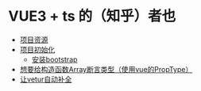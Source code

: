 # VUE3 + ts 的（知乎）者也

<!-- @import "[TOC]" {cmd="toc" depthFrom=3 depthTo=6 orderedList=false} -->

<!-- code_chunk_output -->

- [项目资源](#项目资源)
- [项目初始化](#项目初始化)
  - [安装bootstrap](#安装bootstrap)
- [想要给构造函数Array断言类型（使用vue的PropType）](#想要给构造函数array断言类型使用vue的proptype)
- [让vetur自动补全<template>](#让vetur自动补全template)
  - [parser: "vue-eslint-parser"](#parser-vue-eslint-parser)
- [渐进式设计dropdown](#渐进式设计dropdown)
  - [保证 html 语义化](#保证-html-语义化)
  - [点击外部元素表单关闭](#点击外部元素表单关闭)
  - [抽取逻辑到hooks](#抽取逻辑到hooks)
- [设计validate-input](#设计validate-input)
  - [vue3的v-model是一个breaking change](#vue3的v-model是一个breaking-change)
  - [使用 $attrs 支持默认属性](#使用-attrs-支持默认属性)
- [表单中的父子组件通讯（mitt）](#表单中的父子组件通讯mitt)
  - [不要忘了在onUnmounted时off掉响应](#不要忘了在onunmounted时off掉响应)
  - [把every替换成map防止验证提前退出](#把every替换成map防止验证提前退出)
- [初步使用vue-router](#初步使用vue-router)
  - [SPA（Single Page Application）](#spasingle-page-application)
  - [安装vue-router并且插到项目中](#安装vue-router并且插到项目中)
  - [url结构与为路由添加参数（`<pre>`可以代替`console.log`）](#url结构与为路由添加参数pre可以代替consolelog)
  - [添加路由守卫：使用元信息完成权限管理](#添加路由守卫使用元信息完成权限管理)
- [初步使用vuex](#初步使用vuex)
  - [安装状态管理工具vuex](#安装状态管理工具vuex)
  - [简单的状态管理示例](#简单的状态管理示例)
  - [钩子函数（一般配合计算属性）与小知识（`...`对象展开运算符）](#钩子函数一般配合计算属性与小知识对象展开运算符)
  - [vuex的'计算属性'getter](#vuex的计算属性getter)
- [把项目整理了，很棘手的问题exports is not defined](#把项目整理了很棘手的问题exports-is-not-defined)
- [接入后端](#接入后端)
  - [RESTful API](#restful-api)
  - [使用 swagger 在线文档查看接口详情](#使用-swagger-在线文档查看接口详情)
  - [使用axios拦截器interceptors添加loading效果](#使用axios拦截器interceptors添加loading效果)
- [实现登录](#实现登录)
  - [JWT的运行机制](#jwt的运行机制)
  - [持久化登录状态](#持久化登录状态)
- [store中全局错误机制](#store中全局错误机制)
  - [axios.interceptors和Promise.reject](#axiosinterceptors和promisereject)
  - [把Message组件改进为函数调用形式](#把message组件改进为函数调用形式)
  - [重要：基于流程图来开发路由守卫](#重要基于流程图来开发路由守卫)
- [流程示例：开发一个上传组件](#流程示例开发一个上传组件)
  - [设计流程、思考设计](#设计流程-思考设计)
  - [Scoped Slots：父组件获取子组件slot属性](#scoped-slots父组件获取子组件slot属性)
  - [改进 Uploader 组件：异步传入数据，用 watch 监听 props](#改进-uploader-组件异步传入数据用-watch-监听-props)
  - [改进 ValidateInput 组件：异步传入数据并且双向绑定 v-mode ，用 computed 的 setter](#改进-validateinput-组件异步传入数据并且双向绑定-v-mode-用-computed-的-setter)

<!-- /code_chunk_output -->

### 项目资源
* **项目演示站点：[http://zhihu.vikingship.xyz/](http://zhihu.vikingship.xyz/)**
* 在线后端API 查询和使用站点：[http://api.vikingship.xyz/](http://api.vikingship.xyz/)
* 项目在线文档：[http://docs.vikingship.xyz/](http://docs.vikingship.xyz/)
* 完成的组件库展示：[http://showcase.vikingship.xyz/](http://showcase.vikingship.xyz/)
* 流程图和原型图：[https://whimsical.com/vue3-Djb2TcWsLTPeapFdM3NaX](https://whimsical.com/vue3-Djb2TcWsLTPeapFdM3NaX)
* 购买后直接可以接入使用的真实后端API
* **如果您想学习本课程，请支持正版，谢谢！ [https://coding.imooc.com/class/449.html](https://coding.imooc.com/class/449.html)**

### 项目初始化

版本：
```bash
$node --version
v14.17.0
$vue --version
@vue/cli 4.5.12
```

创建：
```bash
$vue create zheye

? Please pick a preset: Manually select features
? Check the features needed for your project: Choose Vue version, Babel, TS, Linter
? Choose a version of Vue.js that you want to start the project with 3.x (Preview)
? Use class-style component syntax? No
? Use Babel alongside TypeScript (required for modern mode, auto-detected polyfills, transpiling JSX)? No
? Pick a linter / formatter config: Standard
? Pick additional lint features: Lint on save
? Where do you prefer placing config for Babel, ESLint, etc.? In dedicated config files
? Save this as a preset for future projects? No
```

#### 安装bootstrap

```bash
$npm install bootstrap@next --save
```

### 想要给构造函数Array断言类型（使用vue的PropType）

```ts
import { defineComponent, PropType } from 'vue'

export interface ColumnProps {
  id: number;
  title: string;
  avatar: string;
  descrption: string;
}

export default defineComponent({
  name: 'ColumnList',
  props: {
    list: {
      type: Array as ColumnProps[],  // 不行，Array是构造函数
      type: Array as PropType<ColumnProps[]>,  // 这个
      requried: true
    }
  }
})
```

### 让vetur自动补全<template>
在 `settings.json` 中：
```
"vetur.experimental.templateInterpolationService": true
```

#### parser: "vue-eslint-parser"
此外，加入 `parser: "vue-eslint-parser"` 在 `.eslintrc.js` 中。

否者会报一些很低级的语法错误（实际上没有错误）。

### 渐进式设计dropdown

第一个版本的 `dropdown` ：
```html
<template>
<div class="dropdown">
  <a href="#" class="btn btn-outline-light my-2 dropdown-toggle" @click.prevent="toggleOpen">
    {{title}}
  </a>
  <ul class="dropdown-menu" :style="{display: 'block'}" v-if="isOpen">
    <li class="dropdown-item">
      <a href="#">新建文章</a>
    </li>
    <li class="dropdown-item">
      <a href="#">编辑资料</a>
    </li>
  </ul>
</div>
</template>

<script lang="ts">
import { defineComponent, ref } from 'vue'
export default defineComponent({
  name: 'Dropdown',
  props: {
    title: {
      type: String,
      required: true
    }
  },
  setup () {
    const isOpen = ref(false)
    const toggleOpen = () => {
      isOpen.value = !isOpen.value
    }
    return {
      isOpen,
      toggleOpen
    }
  }
})
</script>
```

问题：
- 点击其他区域，菜单栏不自动取消
- 点击文章后，除了跳转，没法添加其他行为

**没有关系，我们先实现基础的，之后再改进。**

#### 保证 html 语义化

方案一：
```html
const dropdownItems = [
  {'text': 'option one'},
  {'text': 'option two'}
]
<dropdown :title="" :items="dropdownItems" />
```

方案二：
```html
<dropdown :title="">
  <dropdown-item>
    option one
  </dropdown-item>
  <dropdown-item>
    option two
  </dropdown-item>
</dropdown>
```

如上，更推荐使用方案二，因为方案二更加语义化。

所以新建组件 `dropdown-item` ：
```html
<template>
  <li
    class="dropdown-option"
    :class="{'is-disabled': disabled}"
  >
    <slot></slot>
  </li>
</template>

<script lang="ts">
import { defineComponent } from 'vue'
export default defineComponent({
  props: {
    disabled: {
      type: Boolean,
      default: false
    }
  }
})
</script>

<style>
.dropdown-option.is-disabled * {
  color: #6c757d;
  pointer-events: none;
  background-color: transparent;
}
</style>
```

第二个版本的 `dropdown` ：
```html
<template>
<div class="dropdown">
  <a href="#" class="btn btn-outline-light my-2 dropdown-toggle" @click.prevent="toggleOpen">
    {{title}}
  </a>
  <ul class="dropdown-menu" :style="{display: 'block'}" v-if="isOpen">
    <slot></slot>
  </ul>
</div>
</template>

<script lang="ts">
import { defineComponent, ref } from 'vue'
export default defineComponent({
  name: 'Dropdown',
  props: {
    title: {
      type: String,
      required: true
    }
  },
  setup () {
    const isOpen = ref(false)
    const toggleOpen = () => {
      isOpen.value = !isOpen.value
    }
    return {
      isOpen,
      toggleOpen
    }
  }
})
</script>
```

#### 点击外部元素表单关闭
要完成的任务：
- 在 `mounted` 时添加 `click` 事件，在 `unmounted` 的时候将事件删除
- 拿到 `Dropdown` 的 DOM 元素从而判断，点击的内容是否被这个元素包含

为什么要删除？
> 老师的回答：同学你好 因为事件监听器在监听的同时，需要在合适的时机删除，要不它会一直存在，影响之后网页的运行。对于一个组件来说，在组件卸载的时候将事件监听删除是常规做法。

在 `const dropdownRef = ref<null | HTMLElement>(null)` 后，在 `setup` 中返回出去，在模板中 `ref="dropdownRef"`，则 vue 自动把 `dropdownRef` 绑定到 DOM 上。

第三个版本的 `dropdown` ：
```html
<template>
<div class="dropdown" ref="dropdownRef">
  <a href="#" class="btn btn-outline-light my-2 dropdown-toggle" @click.prevent="toggleOpen">
    {{title}}
  </a>
  <ul class="dropdown-menu" :style="{display: 'block'}" v-if="isOpen">
    <slot></slot>
  </ul>
</div>
</template>

<script lang="ts">
import { defineComponent, ref, onMounted, onUnmounted } from 'vue'
export default defineComponent({
  name: 'Dropdown',
  props: {
    title: {
      type: String,
      required: true
    }
  },
  setup () {
    const isOpen = ref(false)
    const dropdownRef = ref<null | HTMLElement>(null)
    const toggleOpen = () => {
      isOpen.value = !isOpen.value
    }
    const handler = (e: MouseEvent) => {
      if (dropdownRef.value) {
        if (!dropdownRef.value.contains(e.target as HTMLElement) && isOpen.value) {
          isOpen.value = false
        }
      }
    }
    onMounted(() => {
      document.addEventListener('click', handler)
    })
    onUnmounted(() => {
      document.removeEventListener('click', handler)
    })
    return {
      isOpen,
      toggleOpen,
      dropdownRef
    }
  }
})
</script>
```

如上，我们其实没有用到元素本身的特性。我们可以把逻辑抽取出来。

#### 抽取逻辑到hooks
在 `scr/hook` 中新建 `useClickOutside.ts` ：
```ts
import { ref, onMounted, onUnmounted, Ref } from 'vue'

const useClickOutside = (elementRef: Ref<null | HTMLElement>) => {
  const isClickOutside = ref(false)
  const handler = (e: MouseEvent) => {
    if (elementRef.value) {
      if (elementRef.value?.contains(e.target as HTMLElement)) {
        isClickOutside.value = false
      } else {
        isClickOutside.value = true
      }
    }
  }
  onMounted(() => {
    document.addEventListener('click', handler)
  })
  onUnmounted(() => {
    document.removeEventListener('click', handler)
  })
  return isClickOutside
}

export default useClickOutside
```

于是第四个版本的 `dropdown` ：
```html
<template>
<div class="dropdown" ref="dropdownRef">
  <a href="#" class="btn btn-outline-light my-2 dropdown-toggle" @click.prevent="toggleOpen">
    {{title}}
  </a>
  <ul class="dropdown-menu" :style="{display: 'block'}" v-if="isOpen">
    <slot></slot>
  </ul>
</div>
</template>

<script lang="ts">
import { defineComponent, ref, watch } from 'vue'
import useClickOutside from '../hooks/useClickOutside'
export default defineComponent({
  name: 'Dropdown',
  props: {
    title: {
      type: String,
      required: true
    }
  },
  setup () {
    const isOpen = ref(false)
    const dropdownRef = ref<null | HTMLElement>(null)
    const toggleOpen = () => {
      isOpen.value = !isOpen.value
    }

    const isClickOutside = useClickOutside(dropdownRef)
    watch(isClickOutside, () => {
      if (isOpen.value && isClickOutside.value) {
        isOpen.value = false
      }
    })
    return {
      isOpen,
      toggleOpen,
      dropdownRef
    }
  }
})
</script>
```

### 设计validate-input

```ts
<validate-input :rules="" />

interface RuleProp {
  type: 'required' | 'email' | 'range' | ... ;
  message: string;
}

export type RulesProp = RuleProp[]
```

如上，我们可以设计一个可扩展的、可选类型的验证输入。

#### vue3的v-model是一个breaking change

https://v3.vuejs.org/guide/migration/v-model.html#migration-strategy

#### 使用 $attrs 支持默认属性

参考[./0204Non-Props属性.md](./0204Non-Props属性.md)。

### 表单中的父子组件通讯（mitt）

用`mitt`取代被废弃的`this.$on`。
```bash
npm install --save mitt
```

希望父组件 `ValidateForm` 有 `@click="submitForm"` ，此时希望自动验证子组件 `ValidateForm` 中的规则，对子组件中的数据校验。

逻辑是这样的：
- 父组件中创建监听实例 `export const emitter = mitt()` ，并且在 `onMounted` 时就监听 `form-item-created` 事件，将监听得到的对象传给函数 `callback(监听得到的对象)` 并执行： `emitter.on('form-item-created', callback)`
- `callback` 中，把传进来的对象（或者说验证函数）保存在 `funcArr: ValidateFunc[]` 里面，等待提交表单时逐个验证
- 父组件中，如果点击提交 `@click.prevent="submitForm"` ，在 `submitForm` 中，进行表单验证，就是把 `funcArr` 里面保存的验证函数都运行一遍；此外，还将触发自己的父组件事件 `form-submit` ，并将验证结果传递： `context.emit('form-submit', result)` ，以实现其他逻辑
- 子组件中引入监听实例，并且 `import { emitter } from './ValidateForm.vue'` ，将对象（是一个函数）传递给事件 `form-item-created` ： `emitter.emit('form-item-created', validateInput)`
- 而这个 `validateInput` 实际上并非一个纯逻辑，其带有自己的数据的，注意到函数的定义中有 `props.rules` ，实际上，不同的子组件 `ValidateInput.vue` 带有的 `props.rules` 是不同的，因此 `validateInput` 对于每个组件实例是不同的

ValidateForm.vue
```ts
import { defineComponent, onUnmounted } from 'vue'
import mitt from 'mitt'
type ValidateFunc = () => boolean
export const emitter = mitt()
export default defineComponent({
  emits: ['form-submit'],
  setup (props, context) {
    let funcArr: ValidateFunc[] = []
    const submitForm = () => {
      const result = funcArr.map(func => func()).every(result => result)
      context.emit('form-submit', result)
    }
    const callback = (func?: ValidateFunc) => {
      if (func) {
        funcArr.push(func)
      }
    }
    emitter.on('form-item-created', callback)
    onUnmounted(() => {
      emitter.off('form-item-created', callback)
      funcArr = []
    })
    return {
      submitForm
    }
  }
})
```

ValidateInput.vue
```ts
import { emitter } from './ValidateForm.vue'
...
export default defineComponent({
  props: {
    rules: Array as PropType<RulesProp> ...
  },
  setup (props, context) {
    ...
    const validateInput = () => {
      if (props.rules) {
        const allPassed = props.rules.every(rule => {
          ...
          return passed
        })
        inputRef.error = !allPassed
      }
    }

    onMounted(() => {
      emitter.emit('form-item-created', validateInput)
    })

    return {
      validateInput,
      ...
    }
  }
})
```

App.vue
```html
<template>
  <validate-form @form-submit="onFormSubmit">
      <validate-input></validate-input>
      <validate-input></validate-input>
  </validate-form>
</template>

<script lang="ts">
...
export default defineComponent({
  name: 'App',
  components: {
    ValidateInput,
    ValidateForm
  },
  setup () {
    ...

    const onFormSubmit = () => {
      console.log(emailVal.value)
      console.log(passwordVal.value)
    }

    return {
      onFormSubmit,
      ...
    }
  }
})
</script>
```

#### 不要忘了在onUnmounted时off掉响应

别忘了，我们要在 `onUnmounted()` 阶段清理掉响应。

```ts
setup(props, context) {
  emitter.on('form-item-created', callback)
  onUnmounted(() => {
    emitter.off('form-item-created', callback)
  })
}
```

#### 把every替换成map防止验证提前退出

```ts
const result = funcArr.every(func => func())
// 如果有一个 func() 返回 false ，之后的逻辑就不执行
// 因此改为 map ，因为这样才与产品需求相符合
const result = funcArr.map(func => func()).every(result => result)
```
### 初步使用vue-router

#### SPA（Single Page Application）

[百度百科：SPA （单页富应用程序）](https://baike.baidu.com/item/SPA/17536313?fr=aladdin)

详细内容可以参考[MDN的History API](https://developer.mozilla.org/zh-CN/docs/Web/API/History_API)

```js
const handleChange = (url, content) => {
  // go to url
  window.history.pushState(null, "hello, there", url);

  // new data
  document.getElementById("app").innerHTML = `
    <h1>${content}</h1>
  `;
};

document.getElementById("change").addEventListener("click", (e) => {
  e.preventDefault();
  handleChange("create.html", "create");
});
```

如上，我们通过 `window.history` 相关接口，实现了单页面应用。不重现跳转到其他页面，而是动态变换 URL 和 一些内容。

实现上述 SPA 的工具，就是 `router` 。

#### 安装vue-router并且插到项目中

```bash
npm install vue-router --save
```

注意这里我们使用 4.0.0 以上的版本。

在 `main.ts` 中：
```ts
import router from './router'

const app = createApp(App)
app.use(router)
app.mount('#app')
```

在 `router.ts` 中：
```ts
import { createRouter, createWebHistory } from 'vue-router'
const routerHistory = createWebHistory()
const router = createRouter({
  history: routerHistory,  // 决定了哪种路由
  routes: [
    {},
  ]
```

路由有两种：
- `url`哈希方式：比如`url#login`唯一的优点就是支持旧版浏览器，适配`h5`以下版本
- `history`方式：这里我们选择这种方式

#### url结构与为路由添加参数（`<pre>`可以代替`console.log`）

在 `node` 官网可以查看 [url结构](https://nodejs.org/api/url.html) ：
```
┌────────────────────────────────────────────────────────────────────────────────────────────────┐
│                                              href                                              │
├──────────┬──┬─────────────────────┬────────────────────────┬───────────────────────────┬───────┤
│ protocol │  │        auth         │          host          │           path            │ hash  │
│          │  │                     ├─────────────────┬──────┼──────────┬────────────────┤       │
│          │  │                     │    hostname     │ port │ pathname │     search     │       │
│          │  │                     │                 │      │          ├─┬──────────────┤       │
│          │  │                     │                 │      │          │ │    query     │       │
"  https:   //    user   :   pass   @ sub.example.com : 8080   /p/a/t/h  ?  query=string   #hash "
│          │  │          │          │    hostname     │ port │          │                │       │
│          │  │          │          ├─────────────────┴──────┤          │                │       │
│ protocol │  │ username │ password │          host          │          │                │       │
├──────────┴──┼──────────┴──────────┼────────────────────────┤          │                │       │
│   origin    │                     │         origin         │ pathname │     search     │ hash  │
├─────────────┴─────────────────────┴────────────────────────┴──────────┴────────────────┴───────┤
│                                              href                                              │
└────────────────────────────────────────────────────────────────────────────────────────────────┘
(All spaces in the "" line should be ignored. They are purely for formatting.)
```

有个小知识点：`<pre>`可以代替`console.log`。打印在页面上。

```ts
import { useRoute, useRouter } from 'vue-router'

// useRoute() 实例保存者路由信息
// 包括跳转到的页面 name ，动态路由的 id 等等
const route = useRoute()

// useRouter
// router.push 和 router-link 的 to 是一个作用
const router = useRouter()
router.push({name: 'colunm', params: {id: 1}})
```

#### 添加路由守卫：使用元信息完成权限管理

```ts
const routerHistory = createWebHistory()
const router = createRouter({
  history: routerHistory,
  routes: [
    {
      path: '/login',
      name: 'login',
      component: Login,
      meta: { redirectAlreadyLogin: true }
    },
    {
      path: '/create',
      name: 'create',
      component: CreatePost,
      meta: { requiredLogin: true }
    }
  ]
})

router.beforeEach((to, from, next) => {
  if (to.meta.requiredLogin && !store.state.user.isLogin) {
    next({ name: 'login' })
  } else if (to.meta.redirectAlreadyLogin && store.state.user.isLogin) {
    next('/')
  } else {
    next()
  }
})
```

### 初步使用vuex

#### 安装状态管理工具vuex

```bash
npm install vuex@next --save
```

注意这里我们使用 4.0.0 以上的版本。

```json
"dependencies": {
  "bootstrap": "^5.0.0-beta3",
  "mitt": "^2.1.0",
  "vue": "^3.0.0",
  "vue-router": "^4.0.0",
  "vuex": "^4.0.2"
}
```

vuex：
- 状态存储是响应式的
- 不能直接改变 store 中的状态，唯一途径就是显示地提交（commit）mutation

Dan Abramov, creator of Redux: Flux 架构就像眼睛：您自会知道什么时候需要它。

#### 简单的状态管理示例

```ts
import { createStore } from 'vuex'

const store = createStore({
  state: {
    count: 0
  },
  mutations: {
    add (state) {
      state.count ++
    }
  }
})
console.log('store', store.state.count)
store.commit('add')
console.log('store', store.state.count)
```

#### 钩子函数（一般配合计算属性）与小知识（`...`对象展开运算符）

因为vuex是响应式的，一般使用计算属性封装一下。

```ts
import { useStore } from 'vuex'

const store = useStore<GlobalDataProps>()
const list = computed(() => store.state.columns)
```

以下妙用了`...`对象展开运算符（解包）：
```ts
const store = createStore<GlobalDataProps>({
  state: {
    user: { isLogin: false }
  },
  mutation: {
    login(state) {
      state.user = { ...state.user, isLogin: true, name: 'viking' }
    }
  }
})
```

#### vuex的'计算属性'getter

在 store.ts 中：
```ts
const store = createStore<GlobalDataProps>({
  getters: {
    biggerColumnsLen(state) {
      return state.columns.filter(c => c.id > 2).length
    },
    getColumnById: (state) => (id: number) => {
      return state.columns.find(c => c.id === id)
    }
    getPostsByCid: (state) => (cid: number) => {
      return state.posts.filter(post => post.columnId === cid)
    }
  }
})
```

使用：
```ts
const biggerColumnLen = computed(() => store.getters.biggerColumnsLen)
const column = computed(() => store.getters.getColumnById(currentId))
const list = computed(() => store.getters.getPostsByCid(currentId))
```

### 把项目整理了，很棘手的问题exports is not defined

可以编译成功，但是浏览器空白，报错：
```
Uncaught ReferenceError: exports is not defined
```

怀疑是 babel 的问题，把 `babel.config.js` 复制到 src 下也不好用。应该是还没安装 babel 。

### 接入后端

过去前后端不分离时，前端的工作大多比较简单，前端被称为“切图仔”或“页面崽”。

而现在，SPA尤其适合前后端分离。

#### RESTful API

```
// endpoints
htts://api.example.com/teams

// verbs
GET /teams: 列出所有球队
POST /teams: 新建一个球队
GET /teams/ID: 获取某个球队的信息
PUT /teams/ID: 更新某个球队的信息（需要提供球队全部信息）
PATCH /teams/ID: 更新某个球队的信息（需要提供球队部分信息）
```

#### 使用 swagger 在线文档查看接口详情

![](./images/20210624endpoints.png)

如上，如果维护文档，则很烦。

因此使用 swagger 的方式。本课程的 swagger 平台在 [http://api.vikingship.xyz/public/swagger/index.html](http://api.vikingship.xyz/public/swagger/index.html) 。

![](./images/20210624swagger.png)

> 同学你好欧 后端是 egg.js 写的，swagger 是插件集成上去的，其实 swagger 就是一个配置文件而已，可以适用各种后端系统，它配置文件的格式称之为 OpenAPI， 你想了解更多的话 看文档会非常舒服：https://editor.swagger.io/

#### 使用axios拦截器interceptors添加loading效果

```ts
axios.interceptors.request.use(config => {
  store.commit('setLoading', true)
  store.commit('setError', { status: false, message: '' })
  // get 请求，添加到 url 中
  config.params = { ...config.params, icode: '34708A3A36A53FC5' }
  // 其他请求，添加到 body 中
  // 如果是上传文件，添加到 FormData 中
  if (config.data instanceof FormData) {
    config.data.append('icode', '34708A3A36A53FC5')
  } else {
    // 普通的 body 对象，添加到 data 中
    config.data = { ...config.data, icode: '34708A3A36A53FC5' }
  }
  return config
})

axios.interceptors.response.use(config => {
  setTimeout(() => {
    store.commit('setLoading', false)
  }, 1000)
  return config
}, e => {
  const { error } = e.response.data
  store.commit('setError', { status: true, message: error })
  store.commit('setLoading', false)
  return Promise.reject(e.response.data)
})
```

### 实现登录

#### JWT的运行机制

![](./images/20210624session.png)

如上，使用 cookie + session 形式，需要在服务器端也保存相应的验证信息，如果服务器是个集群，则需要额外的技术。

![](./images/20210624token.png)

如上，使用 json web token ，只需要在客户端保存服务器给予的 token 即可。

![](./images/20210624jwt.png)

`token`由三部分组成：头、数据和签名，可以在 [https://jwt.io/](https://jwt.io/) 查看。

#### 持久化登录状态

有三种解决方案：
- cookie 不支持跨域，不考虑
- localStorage 存在本地
- sessionStorage 会话结束后，就消失

### store中全局错误机制

#### axios.interceptors和Promise.reject

同样，使用 `axois` 拦截器 `interceptors` 。

在 `main.ts` 中：
```ts
axios.interceptors.response.use(config => {
  setTimeout(() => {
    store.commit('setLoading', false)
  }, 1000)
  return config
}, e => {
  const { error } = e.response.data
  store.commit('setError', { status: true, message: error })
  store.commit('setLoading', false)
  return Promise.reject(e.response.data)  // 这里的 e.response.data 会交给 catch
})
```

#### 把Message组件改进为函数调用形式

如何用函数的形式创建组件？

在 `createMessage.ts` 中，使用了 `createApp` 思想。别忘了 `unmount()` 后还需要 `document.body.removeChild` 。

```ts
import { createApp } from 'vue'
import Message from './Message.vue'
export type MessageType = 'success' | 'error' | 'default'

const createMessage = (message: string, type: MessageType, timeout = 2000) => {
  const messageInstance = createApp(Message, {
    message,
    type
  })
  const mountNode = document.createElement('div')
  document.body.appendChild(mountNode)
  messageInstance.mount(mountNode)
  setTimeout(() => {
    messageInstance.unmount()
    document.body.removeChild(mountNode)
  }, timeout)
}

export default createMessage
```

#### 重要：基于流程图来开发路由守卫

![](./images/20210626router-guard.png)

有了这张图，再写 [../../../projects/zheye/src/router.ts](../../../projects/zheye/src/router.ts) 岂不美哉。

### 流程示例：开发一个上传组件

#### 设计流程、思考设计

张老师讲得特别好的一点就是，从生产的角度出发。

首先，是思考组件的流程、需求、可能的事件（甚至还有该组件的生命周期）：

![](./images/20210626upload1.png)

然后根据此，思考组件的设计：

![](./images/20210626upload2.png)

现在我们有了设计框架，然后再写代码。

#### Scoped Slots：父组件获取子组件slot属性

![](./images/20210626scopedslots.png)

如上，我们希望在父组件中，访问子组件中某个 slot 的数据，可以在子组件中绑定（`v-bind:`）这个数据。父组件中直接通过 `slot 名称 + 数据` 访问。

#### 改进 Uploader 组件：异步传入数据，用 watch 监听 props

我们在文章阅览页面，可以点击“编辑”跳转到编辑页面。此时应用的页面与“新建文章”相同，只不过传入了数据，将 Uploader 等组件内的数据填充。

在 `CreatePost.vue` 中：
```ts
onMounted(() => {
  if (isEditMode) {
    store.dispatch('fetchPost', route.query.id).then((rawData: ResponseType<PostProps>) => {
      const currentPost = rawData.data
      if (currentPost.image) {
        uploadedData.value = { data: currentPost.image }
      }
      titleVal.value = currentPost.title
      contentVal.value = currentPost.content || ''
    })
  }
})
```

在 `Uploader.vue` 中：
```ts
setup(props, context) {
  const fileInput = ref<null | HTMLInputElement>(null)
  console.log(props.uploaded)  // 往往是 undefined ，因为该组件创建时，数据还没获取
  const fileStatus = ref<UploadStatus>(props.uploaded ? 'success' : 'ready')
  const uploadedData = ref(props.uploaded)
  // 因此监听 props.uploaded ，并且将数据响应式记录在 uploadedData 中
  watch(() => props.uploaded, (newValue) => {
    if (newValue) {
      fileStatus.value = 'success'
      uploadedData.value = newValue
    }
  })
  ...
}
```

#### 改进 ValidateInput 组件：异步传入数据并且双向绑定 v-mode ，用 computed 的 setter

对于 `textArea` ，如果我们同样使用上面的方法绑定。如果用户修改 `textArea` 的值，则每次都会调用 `watch` 逻辑。比如在 `ValidateInput.vue` 中：

```ts
watch(() => props.modelValue, (newValue) => {
  console.log('watch triggered')
  inputRef.val = newValue || ''
})
```

不妥，因此我们使用 `computed` 的 `setter` ，在 `ValidateInput.vue` 中：
```ts
const inputRef = reactive({
  val: computed({
    get: () => props.modelValue || '',
    set: val => {
      context.emit('update:modelValue', val)
    }
  }),
  error: false,
  message: ''
})
```
